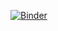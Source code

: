 [![Binder](https://mybinder.org/badge_logo.svg)](https://mybinder.org/v2/gh/ahashmi/brase_stats/HEAD)